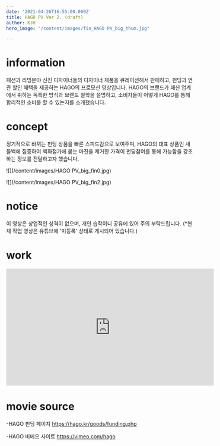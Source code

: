 ```yaml
---
date: '2021-04-26T16:55:00.000Z'
title: HAGO PV Ver 2. (draft)
author: KJH
hero_image: "/content/images/fin_HAGO PV_big_thum.jpg"

---
```

# information

패션과 리빙분야 신진 디자이너들의 디자이너 제품을 큐레이션해서 판매하고, 펀딩과 연관 할인 혜택을 제공하는 HAGO의 프로모션 영상입니다. HAGO의 브랜드가 패션 업계에서 취하는 독특한 방식과 브랜드 철학을 설명하고, 소비자들이 어떻게 HAGO를 통해 합리적인 소비를 할 수 있는지를 소개했습니다.   

# concept

정기적으로 바뀌는 펀딩 상품을 빠른 스피드감으로 보여주며, HAGO의 대표 상품인 새들백에 집중하여 백화점가에 붙는 마진을 제거한 가격이 펀딩참여를 통해 가능함을 강조하는 정보를 전달하고자 했습니다. 

![](/content/images/HAGO PV_big_fin0.jpg)

![](/content/images/HAGO PV_big_fin2.jpg)

# notice

이 영상은 상업적인 성격이 없으며, 개인 습작이니 공유에 있어 주의 부탁드립니다. (*현재 작업 영상은 유튜브에 '미등록' 상태로 게시되어 있습니다.)

# work

<iframe width="560" height="315" src="https://www.youtube.com/embed/_AHTrh4mTOg" title="YouTube video player" frameborder="0" allow="accelerometer; autoplay; clipboard-write; encrypted-media; gyroscope; picture-in-picture" allowfullscreen></iframe>

# movie source

-HAGO 펀딩 페이지 
<a href="https://hago.kr/goods/funding.php" target="blank">https://hago.kr/goods/funding.php</a>

-HAGO 비메오 사이트 
<a href="https://vimeo.com/hago" target="blank">https://vimeo.com/hago</a>



